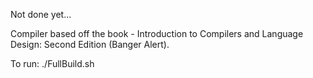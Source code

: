Not done yet...

Compiler based off the book - Introduction to Compilers and Language Design: Second Edition (Banger Alert).

To run: 
./FullBuild.sh

